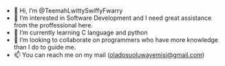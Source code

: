 - 👋 Hi, I’m @TeemahLwittySwiffyFwarry
- 👀 I’m interested in Software Development and I need great assistance from the proffessional here.
- 🌱 I’m currently learning C language and python
- 💞️ I’m looking to collaborate on programmers who have more knowledge than I do to guide me.
- 📫 You can reach me on my mail (oladosuoluwayemisi@gmail.com)

<!---
TeemahLwittySwiffyFwarry/TeemahLwittySwiffyFwarry is a ✨ special ✨ repository because its `README.md` (this file) appears on your GitHub profile.
You can click the Preview link to take a look at your changes.
--->
